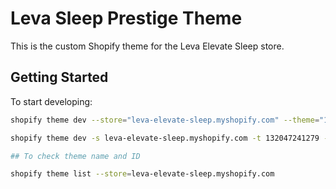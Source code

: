 # Leva Sleep Prestige Theme
This is the custom Shopify theme for the Leva Elevate Sleep store.

## Getting Started

To start developing:
```bash
shopify theme dev --store="leva-elevate-sleep.myshopify.com" --theme="132047241279"

shopify theme dev -s leva-elevate-sleep.myshopify.com -t 132047241279 --theme-editor-sync

## To check theme name and ID

shopify theme list --store=leva-elevate-sleep.myshopify.com